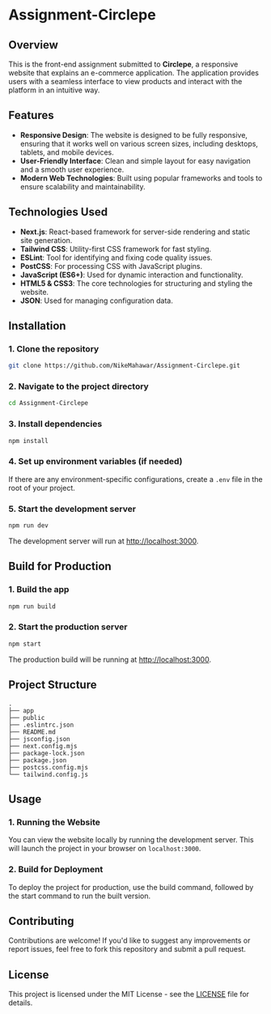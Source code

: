 # Assignment-Circlepe

## Overview
This is the front-end assignment submitted to **Circlepe**, a responsive website that explains an e-commerce application. The application provides users with a seamless interface to view products and interact with the platform in an intuitive way.

## Features
- **Responsive Design**: The website is designed to be fully responsive, ensuring that it works well on various screen sizes, including desktops, tablets, and mobile devices.
- **User-Friendly Interface**: Clean and simple layout for easy navigation and a smooth user experience.
- **Modern Web Technologies**: Built using popular frameworks and tools to ensure scalability and maintainability.

## Technologies Used
- **Next.js**: React-based framework for server-side rendering and static site generation.
- **Tailwind CSS**: Utility-first CSS framework for fast styling.
- **ESLint**: Tool for identifying and fixing code quality issues.
- **PostCSS**: For processing CSS with JavaScript plugins.
- **JavaScript (ES6+)**: Used for dynamic interaction and functionality.
- **HTML5 & CSS3**: The core technologies for structuring and styling the website.
- **JSON**: Used for managing configuration data.

## Installation

### 1. Clone the repository
```bash
git clone https://github.com/NikeMahawar/Assignment-Circlepe.git
```

### 2. Navigate to the project directory
```bash
cd Assignment-Circlepe
```

### 3. Install dependencies
```bash
npm install
```

### 4. Set up environment variables (if needed)
If there are any environment-specific configurations, create a `.env` file in the root of your project.

### 5. Start the development server
```bash
npm run dev
```

The development server will run at [http://localhost:3000](http://localhost:3000).

## Build for Production

### 1. Build the app
```bash
npm run build
```

### 2. Start the production server
```bash
npm start
```

The production build will be running at [http://localhost:3000](http://localhost:3000).

## Project Structure
```
.
├── app
├── public
├── .eslintrc.json
├── README.md
├── jsconfig.json
├── next.config.mjs
├── package-lock.json
├── package.json
├── postcss.config.mjs
└── tailwind.config.js
```

## Usage

### 1. Running the Website
You can view the website locally by running the development server. This will launch the project in your browser on `localhost:3000`.

### 2. Build for Deployment
To deploy the project for production, use the build command, followed by the start command to run the built version.

## Contributing
Contributions are welcome! If you'd like to suggest any improvements or report issues, feel free to fork this repository and submit a pull request.

## License
This project is licensed under the MIT License - see the [LICENSE](LICENSE) file for details.
